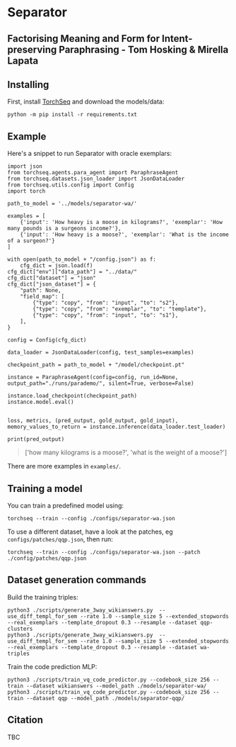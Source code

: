 # Separator
## Factorising Meaning and Form for Intent-preserving Paraphrasing - Tom Hosking & Mirella Lapata

## Installing

First, install [TorchSeq](https://github.com/tomhosking/torchseq/tree/separator-v1) and download the models/data:

```
python -m pip install -r requirements.txt
```

## Example

Here's a snippet to run Separator with oracle exemplars:

```
import json
from torchseq.agents.para_agent import ParaphraseAgent
from torchseq.datasets.json_loader import JsonDataLoader
from torchseq.utils.config import Config
import torch

path_to_model = '../models/separator-wa/'

examples = [
    {'input': 'How heavy is a moose in kilograms?', 'exemplar': 'How many pounds is a surgeons income?'},
    {'input': 'How heavy is a moose?', 'exemplar': 'What is the income of a surgeon?'}
]

with open(path_to_model + "/config.json") as f:
    cfg_dict = json.load(f)
cfg_dict["env"]["data_path"] = "../data/"
cfg_dict["dataset"] = "json"
cfg_dict["json_dataset"] = {
    "path": None,
    "field_map": [
        {"type": "copy", "from": "input", "to": "s2"},
        {"type": "copy", "from": "exemplar", "to": "template"},
        {"type": "copy", "from": "input", "to": "s1"},
    ],
}

config = Config(cfg_dict)
    
data_loader = JsonDataLoader(config, test_samples=examples)

checkpoint_path = path_to_model + "/model/checkpoint.pt"

instance = ParaphraseAgent(config=config, run_id=None, output_path="./runs/parademo/", silent=True, verbose=False)

instance.load_checkpoint(checkpoint_path)
instance.model.eval()
    

loss, metrics, (pred_output, gold_output, gold_input), memory_values_to_return = instance.inference(data_loader.test_loader)

print(pred_output)
```
> ['how many kilograms is a moose?', 'what is the weight of a moose?']

There are more examples in `examples/`.

## Training a model

You can train a predefined model using:

`torchseq --train --config ./configs/separator-wa.json`

To use a different dataset, have a look at the patches, eg `configs/patches/qqp.json`, then run:

`torchseq --train --config ./configs/separator-wa.json --patch ./config/patches/qqp.json`


## Dataset generation commands

Build the training triples:

```
python3 ./scripts/generate_3way_wikianswers.py  --use_diff_templ_for_sem --rate 1.0 --sample_size 5 --extended_stopwords  --real_exemplars --template_dropout 0.3 --resample --dataset qqp-clusters
python3 ./scripts/generate_3way_wikianswers.py  --use_diff_templ_for_sem --rate 1.0 --sample_size 5 --extended_stopwords  --real_exemplars --template_dropout 0.3 --resample --dataset wa-triples
```

Train the code prediction MLP:

```
python3 ./scripts/train_vq_code_predictor.py --codebook_size 256 --train --dataset wikianswers --model_path ./models/separator-wa/
python3 ./scripts/train_vq_code_predictor.py --codebook_size 256 --train --dataset qqp --model_path ./models/separator-qqp/
```

## Citation

TBC